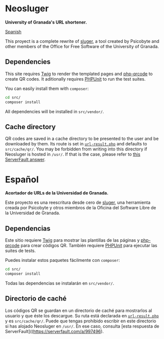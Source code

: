 # Neosluger

**University of Granada's URL shortener.**

[Spanish](#Español)

This proyect is a complete rewrite of [sluger](https://github.com/psicobyte/sluger), a tool created by Psicobyte and other members of the Office for Free Software of the University of Granada.

## Dependencies

This site requires [Twig](https://github.com/twigphp/Twig) to render the templated pages and [php-qrcode](https://github.com/chillerlan/php-qrcode) to create QR codes.
It aditionally requires [PHPUnit](https://github.com/sebastianbergmann/phpunit) to run the test suites.

You can easily install them with `composer`:

```sh
cd src/
composer install
```

All dependencies will be installed in `src/vendor/`.

## Cache directory

QR codes are saved in a cache directory to be presented to the user and be downloaded by them.
Its route is set in [`url-result.php`](https://github.com/OSL-UGR/neosluger/blob/main/src/url-result.php#L11) and defaults to `src/cache/qr/`.
You may be forbidden from writing into this directory if Neosluger is hosted in `/usr/`.
If that is the case, please refer to [this ServerFault answer](https://serverfault.com/a/997496).

# Español

**Acortador de URLs de la Universidad de Granada.**

Este proyecto es una reescritura desde cero de [sluger](https://github.com/psicobyte/sluger), una herramienta creada por Psicobyte y otros miembros de la Oficina del Software Libre de la Universidad de Granada.

## Dependencias

Este sitio requiere [Twig](https://github.com/twigphp/Twig) para mostrar las plantillas de las páginas y [php-qrcode](https://github.com/chillerlan/php-qrcode) para crear códigos QR.
También requiere [PHPUnit](https://github.com/sebastianbergmann/phpunit) para ejecutar las suites de tests.

Puedes instalar estos paquetes fácilmente con `composer`:

```sh
cd src/
composer install
```

Todas las dependencias se instalarán en `src/vendor/`.

## Directorio de caché

Los códigos QR se guardan en un directorio de caché para mostrarlos al usuario y que éste los descargue.
Su ruta está declarada en [`url-result.php`](https://github.com/OSL-UGR/neosluger/blob/main/src/url-result.php#L11) y es `src/cache/qr/`.
Puede que tengas prohibido escribir en este directorio si has alojado Neosluger en `/usr/`.
En ese caso, consulta [esta respuesta de ServerFault]((https://serverfault.com/a/997496).
